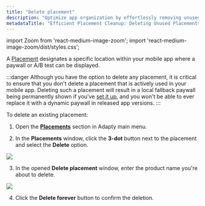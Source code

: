 ```yaml
---
title: "Delete placement"
description: "Optimize app organization by effortlessly removing unused or mistakenly created placements with Adapty's deletion feature. Learn how to maintain a tidy environment and improve efficiency"
metadataTitle: "Efficient Placement Cleanup: Deleting Unused Placements in Adapty"
---
```


import Zoom from 'react-medium-image-zoom';
import 'react-medium-image-zoom/dist/styles.css';

A [Placement](placements) designates a specific location within your mobile app where a paywall or A/B test can be displayed. 

:::danger
Although you have the option to delete any placement, it is critical to ensure that you don't delete a placement that is actively used in your mobile app. Deleting such a placement will result in a local fallback paywall being permanently shown if you've [set it up](fallback-paywalls), and you won't be able to ever replace it with a dynamic paywall in released app versions.
:::

To delete an existing placement:

1. Open the **[Placements](https://app.adapty.io/placements)** section in Adapty main menu.

2. In the **Placements** window, click the **3-dot** button next to the placement and select the **Delete** option.  

   
<Zoom>
  <img src={require('./img/6b971ea-delete_placement_list.png').default}
  style={{
    border: '1px solid #727272', /* border width and color */
    width: '700px', /* image width */
    display: 'block', /* for alignment */
    margin: '0 auto' /* center alignment */
  }}
/>
</Zoom>




3. In the opened **Delete placement** window, enter the product name you're about to delete.

   
<Zoom>
  <img src={require('./img/8177c51-delete_placement.png').default}
  style={{
    border: '1px solid #727272', /* border width and color */
    width: '700px', /* image width */
    display: 'block', /* for alignment */
    margin: '0 auto' /* center alignment */
  }}
/>
</Zoom>




4. Click the **Delete forever** button to confirm the deletion.